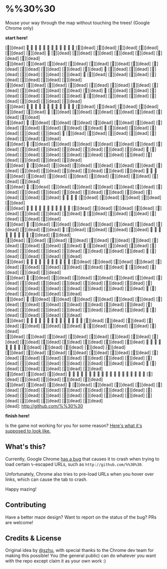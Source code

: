 %%30%30
=======

Mouse your way through the map without touching the trees! (Google Chrome only)

**start here!**

<!-- GAME -->
[🌲][dead] 🍫 🍫 🍫 🍫 🍫 🍫 🍫 🍫 🍫 🍫 🍫 🍫 [🌲][dead] [🌲][dead] [🌲][dead] [🌲][dead] [🌲][dead] [🌲][dead] 🍫 [🌲][dead] [🌲][dead] [🌲][dead] [🌲][dead] [🌲][dead] [🌲][dead] [🌲][dead]&nbsp;  
[🌲][dead] [🌲][dead] [🌲][dead] [🌲][dead] [🌲][dead] [🌲][dead] [🌲][dead] [🌲][dead] [🌲][dead] [🌲][dead] [🌲][dead] [🌲][dead] 🍫 [🌲][dead] [🌲][dead] [🌲][dead] [🌲][dead] [🌲][dead] [🌲][dead] 🍫 [🌲][dead] [🌲][dead] [🌲][dead] [🌲][dead] [🌲][dead] [🌲][dead] [🌲][dead]&nbsp;  
[🌲][dead] [🌲][dead] [🌲][dead] [🌲][dead] [🌲][dead] [🌲][dead] [🌲][dead] [🌲][dead] [🌲][dead] [🌲][dead] [🌲][dead] [🌲][dead] 🍫 [🌲][dead] [🌲][dead] [🌲][dead] [🌲][dead] [🌲][dead] [🌲][dead] 🍫 [🌲][dead] [🌲][dead] [🌲][dead] [🌲][dead] [🌲][dead] [🌲][dead] [🌲][dead]&nbsp;  
[🌲][dead] 🍫 🍫 🍫 🍫 🍫 🍫 🍫 🍫 🍫 🍫 🍫 🍫 [🌲][dead] [🌲][dead] [🌲][dead] [🌲][dead] [🌲][dead] [🌲][dead] 🍫 [🌲][dead] [🌲][dead] [🌲][dead] [🌲][dead] [🌲][dead] [🌲][dead] [🌲][dead]&nbsp;  
[🌲][dead] 🍫 [🌲][dead] [🌲][dead] [🌲][dead] [🌲][dead] [🌲][dead] [🌲][dead] [🌲][dead] [🌲][dead] [🌲][dead] [🌲][dead] [🌲][dead] 🍫 [🌲][dead] [🌲][dead] [🌲][dead] [🌲][dead] [🌲][dead] 🍫 [🌲][dead] [🌲][dead] [🌲][dead] [🌲][dead] [🌲][dead] [🌲][dead] [🌲][dead]&nbsp;  
[🌲][dead] 🍫 [🌲][dead] [🌲][dead] [🌲][dead] [🌲][dead] [🌲][dead] [🌲][dead] [🌲][dead] [🌲][dead] [🌲][dead] [🌲][dead] [🌲][dead] [🌲][dead] [🌲][dead] 🍫 [🌲][dead] [🌲][dead] [🌲][dead] [🌲][dead] [🌲][dead] [🌲][dead] [🌲][dead] [🌲][dead] [🌲][dead] [🌲][dead] [🌲][dead]&nbsp;  
[🌲][dead] 🍫 [🌲][dead] [🌲][dead] [🌲][dead] [🌲][dead] [🌲][dead] [🌲][dead] [🌲][dead] [🌲][dead] [🌲][dead] [🌲][dead] [🌲][dead] [🌲][dead] [🌲][dead] 🍫 🍫 🍫 [🌲][dead] [🌲][dead] [🌲][dead] [🌲][dead] [🌲][dead] [🌲][dead] [🌲][dead] [🌲][dead] [🌲][dead]&nbsp;  
[🌲][dead] 🍫 [🌲][dead] [🌲][dead] [🌲][dead] [🌲][dead] [🌲][dead] [🌲][dead] [🌲][dead] [🌲][dead] [🌲][dead] [🌲][dead] [🌲][dead] [🌲][dead] [🌲][dead] [🌲][dead] [🌲][dead] [🌲][dead] 🍫 🍫 🍫 🍫 [🌲][dead] [🌲][dead] [🌲][dead] [🌲][dead] [🌲][dead]&nbsp;  
[🌲][dead] 🍫 🍫 🍫 🍫 🍫 🍫 🍫 🍫 🍫 🍫 🍫 [🌲][dead] [🌲][dead] [🌲][dead] [🌲][dead] [🌲][dead] [🌲][dead] [🌲][dead] [🌲][dead] 🍫 [🌲][dead] [🌲][dead] [🌲][dead] [🌲][dead] [🌲][dead] [🌲][dead]&nbsp;  
[🌲][dead] 🍫 [🌲][dead] [🌲][dead] [🌲][dead] [🌲][dead] [🌲][dead] [🌲][dead] [🌲][dead] [🌲][dead] [🌲][dead] 🍫 [🌲][dead] [🌲][dead] [🌲][dead] [🌲][dead] 🍫 🍫 🍫 🍫 🍫 🍫 🍫 🍫 🍫 [🌲][dead] [🌲][dead]&nbsp;  
[🌲][dead] [🌲][dead] [🌲][dead] [🌲][dead] [🌲][dead] [🌲][dead] [🌲][dead] [🌲][dead] [🌲][dead] [🌲][dead] [🌲][dead] 🍫 [🌲][dead] [🌲][dead] [🌲][dead] [🌲][dead] [🌲][dead] [🌲][dead] [🌲][dead] [🌲][dead] [🌲][dead] [🌲][dead] 🍫 [🌲][dead] [🌲][dead] [🌲][dead] [🌲][dead]&nbsp;  
[🌲][dead] 🍫 🍫 🍫 🍫 🍫 🍫 🍫 🍫 🍫 🍫 🍫 [🌲][dead] [🌲][dead] [🌲][dead] [🌲][dead] [🌲][dead] [🌲][dead] [🌲][dead] [🌲][dead] [🌲][dead] [🌲][dead] 🍫 [🌲][dead] [🌲][dead] [🌲][dead] [🌲][dead]&nbsp;  
[🌲][dead] 🍫 [🌲][dead] [🌲][dead] [🌲][dead] [🌲][dead] [🌲][dead] [🌲][dead] [🌲][dead] [🌲][dead] [🌲][dead] [🌲][dead] [🌲][dead] [🌲][dead] [🌲][dead] [🌲][dead] [🌲][dead] [🌲][dead] [🌲][dead] [🌲][dead] [🌲][dead] [🌲][dead] 🍫 [🌲][dead] [🌲][dead] [🌲][dead] [🌲][dead]&nbsp;  
[🌲][dead] 🍫 [🌲][dead] [🌲][dead] [🌲][dead] [🌲][dead] [🌲][dead] [🌲][dead] [🌲][dead] [🌲][dead] [🌲][dead] [🌲][dead] [🌲][dead] [🌲][dead] [🌲][dead] [🌲][dead] [🌲][dead] [🌲][dead] [🌲][dead] [🌲][dead] [🌲][dead] [🌲][dead] 🍫 [🌲][dead] [🌲][dead] [🌲][dead] [🌲][dead]&nbsp;  
[🌲][dead] 🍫 🍫 🍫 🍫 🍫 🍫 🍫 🍫 🍫 🍫 🍫 🍫 🍫 🍫 [🌲][dead] [🌲][dead] [🌲][dead] [🌲][dead] [🌲][dead] [🌲][dead] [🌲][dead] 🍫 [🌲][dead] [🌲][dead] [🌲][dead] [🌲][dead]&nbsp;  
[🌲][dead] [🌲][dead] [🌲][dead] [🌲][dead] [🌲][dead] [🌲][dead] [🌲][dead] [🌲][dead] [🌲][dead] [🌲][dead] [🌲][dead] [🌲][dead] [🌲][dead] [🌲][dead] 🍫 🍫 🍫 🍫 🍫 🍫 🍫 🍫 [🌲][dead] [🌲][dead] [🌲][dead] [🌲][dead] [🌲][dead]&nbsp;  
[🌲][dead] [🌲][dead] [🌲][dead] [🌲][dead] [🌲][dead] [🌲][dead] [🌲][dead] [🌲][dead] [🌲][dead] [🌲][dead] [🌲][dead] [🌲][dead] [🌲][dead] [🌲][dead] [🌲][dead] [🌲][dead] [🌲][dead] [🌲][dead] [🌲][dead] [🌲][dead] [🌲][dead] 🍫 [🌲][dead] [🌲][dead] [🌲][dead] [🌲][dead] [🌲][dead]&nbsp;  
[🌲][dead] [🌲][dead] [🌲][dead] 🍫 🍫 🍫 🍫 🍫 🍫 🍫 🍫 🍫 🍫 🍫 🍫 🍫 🍫 🍫 🍫 🍫 🍫 🍫 [🌲][dead] [🌲][dead] [🌲][dead] [🌲][dead] [🌲][dead]&nbsp;  
[🌲][dead] [🌲][dead] [🌲][dead] 🍫 [🌲][dead] [🌲][dead] [🌲][dead] [🌲][dead] [🌲][dead] [🌲][dead] [🌲][dead] [🌲][dead] [🌲][dead] [🌲][dead] [🌲][dead] [🌲][dead] [🌲][dead] [🌲][dead] [🌲][dead] [🌲][dead] [🌲][dead] [🌲][dead] [🌲][dead] [🌲][dead] [🌲][dead] [🌲][dead] [🌲][dead]&nbsp;  
[dead]: http://github.com/%%30%30
<!-- GAME -->

**finish here!**

Is the game not working for you for some reason? [Here's what it's supposed to look like.](http://cl.ly/11153b1k3i3w)


What's this?
------------

Currently, Google Chrome [has a bug](https://code.google.com/p/chromium/issues/detail?id=533361) that causes it to crash when trying to load certain `%`-escaped URLs, such as `http://github.com/%%30%30`.

Unfortunately, Chrome also tries to pre-load URLs when you hover over links, which can cause the tab to crash.

Happy mazing!


Contributing
------------

Have a better maze design? Want to report on the status of the bug? PRs are welcome!


Credits & License
-----------------

Original idea by [@szhu](http://github.com/szhu), with special thanks to the Chrome dev team for making this possible! You (the general public) can do whatever you want with the repo except claim it as your own work :)
